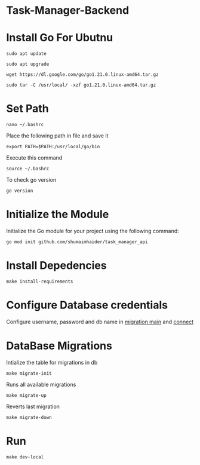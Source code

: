 # Task-Manager-Backend

# Install Go For Ubutnu

```sudo apt update```

```sudo apt upgrade```

```wget https://dl.google.com/go/go1.21.0.linux-amd64.tar.gz```

```sudo tar -C /usr/local/ -xzf go1.21.0.linux-amd64.tar.gz```

# Set Path

```nano ~/.bashrc```

Place the following path in file and save it

```export PATH=$PATH:/usr/local/go/bin```

Execute this command

```source ~/.bashrc  ```

To check go version

```go version```

# Initialize the Module

Initialize the Go module for your project using the following command:

```go mod init github.com/shumaimhaider/task_manager_api```

# Install Depedencies

```make install-requirements```

# Configure Database credentials

Configure username, password and db name in [migration main](migrations/main.go) and [connect](connect/connect.go)

# DataBase Migrations 

Intialize the table for migrations in db

```make migrate-init```

Runs all available migrations

```make migrate-up```

Reverts last migration

```make migrate-down```

# Run

```make dev-local```
